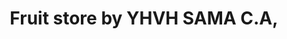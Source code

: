 ---
title: "Fruit store by YHVH SAMA C.A,"
url: /guarenas/fruit-store-by-yhvh-sama-c-a/
shop: Gemüse & Obst
---